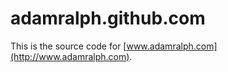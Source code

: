adamralph.github.com
====================

This is the source code for [www.adamralph.com](http://www.adamralph.com).
